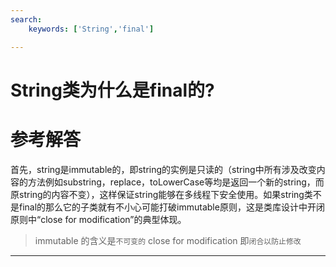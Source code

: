 ```yaml
---
search:
    keywords: ['String','final']

---
```



# String类为什么是final的?

# 参考解答

首先，string是immutable的，即string的实例是只读的（string中所有涉及改变内容的方法例如substring，replace，toLowerCase等均是返回一个新的string，而原string的内容不变），这样保证string能够在多线程下安全使用。如果string类不是final的那么它的子类就有不小心可能打破immutable原则，这是类库设计中开闭原则中“close for modification”的典型体现。

> immutable 的含义是`不可变的`
> close for modification 即`闭合以防止修改`


---